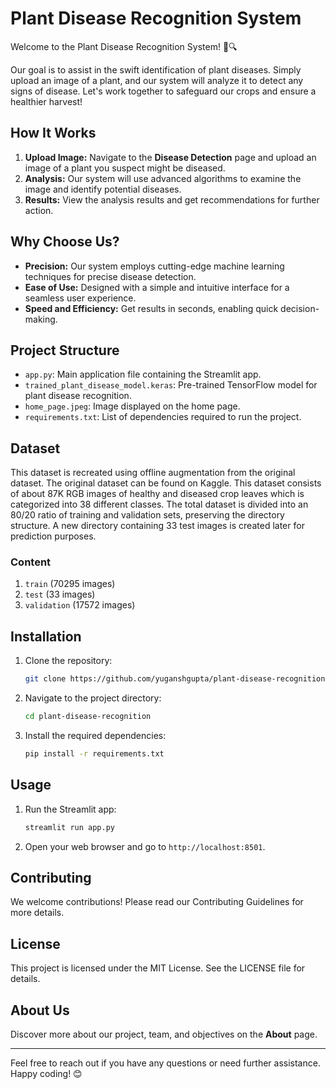 # Plant Disease Recognition System

Welcome to the Plant Disease Recognition System! 🌿🔍

Our goal is to assist in the swift identification of plant diseases. Simply upload an image of a plant, and our system will analyze it to detect any signs of disease. Let's work together to safeguard our crops and ensure a healthier harvest!

## How It Works
1. **Upload Image:** Navigate to the **Disease Detection** page and upload an image of a plant you suspect might be diseased.
2. **Analysis:** Our system will use advanced algorithms to examine the image and identify potential diseases.
3. **Results:** View the analysis results and get recommendations for further action.

## Why Choose Us?
- **Precision:** Our system employs cutting-edge machine learning techniques for precise disease detection.
- **Ease of Use:** Designed with a simple and intuitive interface for a seamless user experience.
- **Speed and Efficiency:** Get results in seconds, enabling quick decision-making.

## Project Structure
- `app.py`: Main application file containing the Streamlit app.
- `trained_plant_disease_model.keras`: Pre-trained TensorFlow model for plant disease recognition.
- `home_page.jpeg`: Image displayed on the home page.
- `requirements.txt`: List of dependencies required to run the project.

## Dataset
This dataset is recreated using offline augmentation from the original dataset. The original dataset can be found on Kaggle. This dataset consists of about 87K RGB images of healthy and diseased crop leaves which is categorized into 38 different classes. The total dataset is divided into an 80/20 ratio of training and validation sets, preserving the directory structure. A new directory containing 33 test images is created later for prediction purposes.

### Content
1. `train` (70295 images)
2. `test` (33 images)
3. `validation` (17572 images)

## Installation
1. Clone the repository:
    ```bash
    git clone https://github.com/yuganshgupta/plant-disease-recognition.git
    ```
2. Navigate to the project directory:
    ```bash
    cd plant-disease-recognition
    ```
3. Install the required dependencies:
    ```bash
    pip install -r requirements.txt
    ```

## Usage
1. Run the Streamlit app:
    ```bash
    streamlit run app.py
    ```
2. Open your web browser and go to `http://localhost:8501`.

## Contributing
We welcome contributions! Please read our Contributing Guidelines for more details.

## License
This project is licensed under the MIT License. See the LICENSE file for details.

## About Us
Discover more about our project, team, and objectives on the **About** page.

---

Feel free to reach out if you have any questions or need further assistance. Happy coding! 😊
